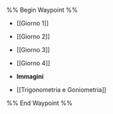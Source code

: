 %% Begin Waypoint %%
- [[Giorno 1]]
- [[Giorno 2]]
- [[Giorno 3]]
- [[Giorno 4]]
- **Immagini**

- [[Trigonometria e Goniometria]]

%% End Waypoint %%